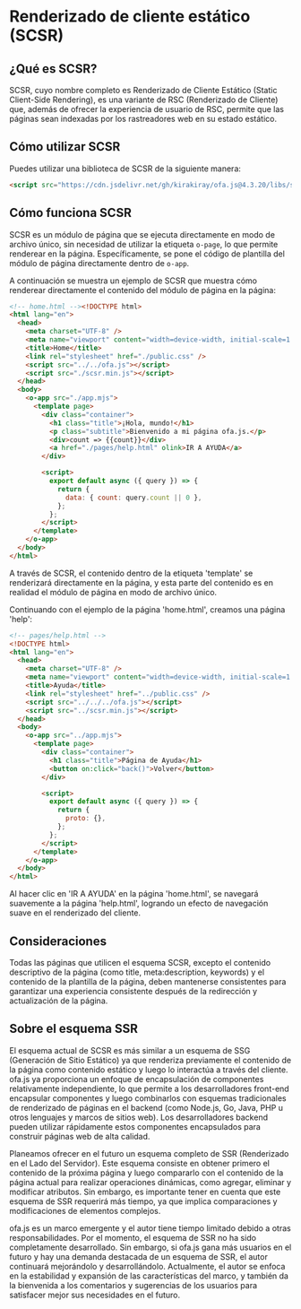 # Renderizado de cliente estático (SCSR)

## ¿Qué es SCSR?

SCSR, cuyo nombre completo es Renderizado de Cliente Estático (Static Client-Side Rendering), es una variante de RSC (Renderizado de Cliente) que, además de ofrecer la experiencia de usuario de RSC, permite que las páginas sean indexadas por los rastreadores web en su estado estático.

## Cómo utilizar SCSR

Puedes utilizar una biblioteca de SCSR de la siguiente manera:

```html
<script src="https://cdn.jsdelivr.net/gh/kirakiray/ofa.js@4.3.20/libs/scsr/dist/scsr.min.js"></script>
```

## Cómo funciona SCSR

SCSR es un módulo de página que se ejecuta directamente en modo de archivo único, sin necesidad de utilizar la etiqueta `o-page`, lo que permite renderear en la página. Específicamente, se pone el código de plantilla del módulo de página directamente dentro de `o-app`.

A continuación se muestra un ejemplo de SCSR que muestra cómo renderear directamente el contenido del módulo de página en la página:

```html
<!-- home.html --><!DOCTYPE html>
<html lang="en">
  <head>
    <meta charset="UTF-8" />
    <meta name="viewport" content="width=device-width, initial-scale=1.0" />
    <title>Home</title>
    <link rel="stylesheet" href="./public.css" />
    <script src="../../ofa.js"></script>
    <script src="./scsr.min.js"></script>
  </head>
  <body>
    <o-app src="./app.mjs">
      <template page>
        <div class="container">
          <h1 class="title">¡Hola, mundo!</h1>
          <p class="subtitle">Bienvenido a mi página ofa.js.</p>
          <div>count => {{count}}</div>
          <a href="./pages/help.html" olink>IR A AYUDA</a>
        </div>

        <script>
          export default async ({ query }) => {
            return {
              data: { count: query.count || 0 },
            };
          };
        </script>
      </template>
    </o-app>
  </body>
</html>
```

A través de SCSR, el contenido dentro de la etiqueta 'template' se renderizará directamente en la página, y esta parte del contenido es en realidad el módulo de página en modo de archivo único.

Continuando con el ejemplo de la página 'home.html', creamos una página 'help':

```html
<!-- pages/help.html -->
<!DOCTYPE html>
<html lang="en">
  <head>
    <meta charset="UTF-8" />
    <meta name="viewport" content="width=device-width, initial-scale=1.0" />
    <title>Ayuda</title>
    <link rel="stylesheet" href="../public.css" />
    <script src="../../../ofa.js"></script>
    <script src="../scsr.min.js"></script>
  </head>
  <body>
    <o-app src="../app.mjs">
      <template page>
        <div class="container">
          <h1 class="title">Página de Ayuda</h1>
          <button on:click="back()">Volver</button>
        </div>

        <script>
          export default async ({ query }) => {
            return {
              proto: {},
            };
          };
        </script>
      </template>
    </o-app>
  </body>
</html>

```

Al hacer clic en 'IR A AYUDA' en la página 'home.html', se navegará suavemente a la página 'help.html', logrando un efecto de navegación suave en el renderizado del cliente.

## Consideraciones

Todas las páginas que utilicen el esquema SCSR, excepto el contenido descriptivo de la página (como title, meta:description, keywords) y el contenido de la plantilla de la página, deben mantenerse consistentes para garantizar una experiencia consistente después de la redirección y actualización de la página.

## Sobre el esquema SSR

El esquema actual de SCSR es más similar a un esquema de SSG (Generación de Sitio Estático) ya que renderiza previamente el contenido de la página como contenido estático y luego lo interactúa a través del cliente. ofa.js ya proporciona un enfoque de encapsulación de componentes relativamente independiente, lo que permite a los desarrolladores front-end encapsular componentes y luego combinarlos con esquemas tradicionales de renderizado de páginas en el backend (como Node.js, Go, Java, PHP u otros lenguajes y marcos de sitios web). Los desarrolladores backend pueden utilizar rápidamente estos componentes encapsulados para construir páginas web de alta calidad.

Planeamos ofrecer en el futuro un esquema completo de SSR (Renderizado en el Lado del Servidor). Este esquema consiste en obtener primero el contenido de la próxima página y luego compararlo con el contenido de la página actual para realizar operaciones dinámicas, como agregar, eliminar y modificar atributos. Sin embargo, es importante tener en cuenta que este esquema de SSR requerirá más tiempo, ya que implica comparaciones y modificaciones de elementos complejos.

ofa.js es un marco emergente y el autor tiene tiempo limitado debido a otras responsabilidades. Por el momento, el esquema de SSR no ha sido completamente desarrollado. Sin embargo, si ofa.js gana más usuarios en el futuro y hay una demanda destacada de un esquema de SSR, el autor continuará mejorándolo y desarrollándolo. Actualmente, el autor se enfoca en la estabilidad y expansión de las características del marco, y también da la bienvenida a los comentarios y sugerencias de los usuarios para satisfacer mejor sus necesidades en el futuro.

